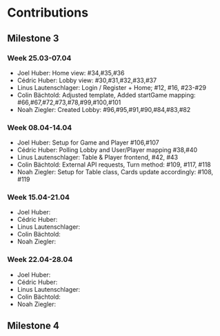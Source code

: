 # Contributions
## Milestone 3
### Week 25.03-07.04
- Joel Huber: Home view: #34,#35,#36
- Cédric Huber: Lobby view: #30,#31,#32,#33,#37
- Linus Lautenschlager: Login / Register + Home; #12, #16, #23-#29
- Colin Bächtold: Adjusted template, Added startGame mapping: #66,#67,#72,#73,#78,#99,#100,#101
- Noah Ziegler: Created Lobby: #96,#95,#91,#90,#84,#83,#82
### Week 08.04-14.04
- Joel Huber: Setup for Game and Player #106,#107
- Cédric Huber: Polling Lobby and User/Player mapping #38,#40
- Linus Lautenschlager: Table & Player frontend, #42, #43
- Colin Bächtold: External API requests, Turn method: #109, #117, #118
- Noah Ziegler: Setup for Table class, Cards update accordingly: #108, #119
### Week 15.04-21.04
- Joel Huber:
- Cédric Huber:
- Linus Lautenschlager:
- Colin Bächtold:
- Noah Ziegler:
### Week 22.04-28.04
- Joel Huber:
- Cédric Huber:
- Linus Lautenschlager:
- Colin Bächtold:
- Noah Ziegler:

## Milestone 4
